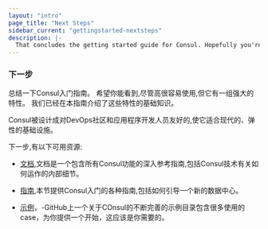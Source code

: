 ```yaml
---
layout: "intro"
page_title: "Next Steps"
sidebar_current: "gettingstarted-nextsteps"
description: |-
  That concludes the getting started guide for Consul. Hopefully you're able to see that while Consul is simple to use, it has a powerful set of features. We've covered the basics for all of these features in this guide.
---
```


### 下一步

总结一下Consul入门指南。 希望你能看到,尽管高很容易使用,但它有一组强大的特性。 我们已经在本指南介绍了这些特性的基础知识。

Consul被设计成对DevOps社区和应用程序开发人员友好的,使它适合现代的、弹性的基础设施。

下一步,有以下可用资源:

* [文档](https://www.consul.io/docs/),文档是一个包含所有Consul功能的深入参考指南,包括Consul技术有关如何运作的内部细节。


* [指南](https://www.consul.io/docs/guides/),本节提供Consul入门的各种指南,包括如何引导一个新的数据中心。

* [示例](https://github.com/hashicorp/consul/tree/master/demo)，-GitHub上一个关于COnsul的不断完善的示例目录包含很多使用的case，为你提供一个开始，这应该是你需要的。
